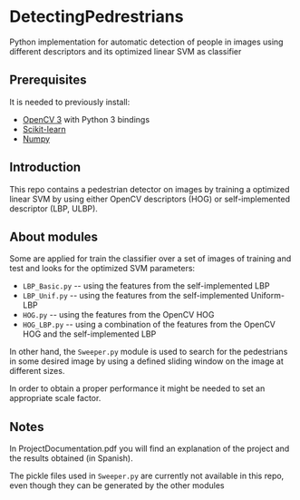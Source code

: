 # DetectingPedrestrians

Python implementation for automatic detection of people in images using different descriptors and its optimized linear SVM as classifier

## Prerequisites

It is needed to previously install:

* [OpenCV 3](https://github.com/opencv/opencv) with Python 3 bindings
* [Scikit-learn](https://github.com/scikit-learn/scikit-learn)
* [Numpy](https://github.com/numpy/numpy)

## Introduction

This repo contains a pedestrian detector on images by training a optimized linear SVM by using either OpenCV descriptors (HOG) or self-implemented descriptor (LBP, ULBP).

## About modules

Some are applied for train the classifier over a set of images of training and test and looks for the optimized SVM parameters:

* `LBP_Basic.py` -- using the features from the self-implemented LBP 
* `LBP_Unif.py` -- using the features from the self-implemented Uniform-LBP
* `HOG.py` -- using the features from the OpenCV HOG
* `HOG_LBP.py` -- using a combination of the features from the OpenCV HOG and the self-implemented LBP

In other hand, the `Sweeper.py` module is used to search for the pedestrians in some desired image by using a defined sliding window on the image at different sizes.

In order to obtain a proper performance it might be needed to set an appropriate scale factor.


## Notes

In ProjectDocumentation.pdf you will find an explanation of the project and the results obtained (in Spanish).

The pickle files used in `Sweeper.py` are currently not available in this repo, even though they can be generated by the other modules
